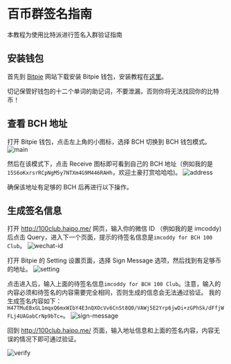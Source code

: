 # 百币群签名指南

本教程为使用比特派进行签名入群验证指南

## 安装钱包

首先到 [Bitpie](http://bitpie.com/) 网站下载安装 Bitpie 钱包，安装教程在[这里](http://docs.bitpie.com/zh_CN/latest/download/index.html)。

切记保管好钱包的十二个单词的助记词，不要泄漏，否则你将无法找回你的比特币！

## 查看 BCH 地址

打开 Bitpie 钱包，点击左上角的小图标，选择 BCH 切换到 BCH 钱包模式。
![main](./main.PNG)

然后在该模式下，点击 Receive 图标即可看到自己的 BCH 地址（例如我的是 ```15S6oKxrsrRCpNgM5y7NTXm4G9M446RAHh```，欢迎土豪打赏哈哈哈)。
![address](./address.PNG)

确保该地址有足够的 BCH 后再进行以下操作。

## 生成签名信息

打开 http://100club.haipo.me/ 网页，输入你的微信 ID （例如我的是 imcoddy) 后点击 Query，进入下一个页面，提示的待签名信息是```imcoddy for BCH 100 Club```。
![wechat-id](wechat-id.PNG)

打开 Bitpie 的 Setting 设置页面，选择 Sign Message 选项，然后找到有足够币的地址。
![setting](setting.PNG)

点击进入后，输入上面的待签名信息```imcoddy for BCH 100 Club```。注意，输入的内容必须和待签名的内容需要完全相同，否则生成的信息会无法通过验证。
我的生成签名内容如下：```H47TMuEBxGL1mqxQ6mxWIbY4E3nQXOcVv6CnSt8Q0/VAWj5E2Yrp6jwDi+zGPhSk/dFfjWFLj4UAGabCrNp9bTc=```。
![sign-message](sign-message.PNG)

回到 http://100club.haipo.me/ 页面，输入地址信息和上面的签名内容，内容无误的情况下即可通过验证。

![verify](verify.PNG)
